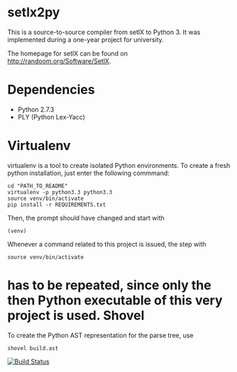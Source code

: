 setlx2py
========

This is a source-to-source compiler from setlX to Python 3. It was implemented during a one-year project for university.

The homepage for setlX can be found on <http://randoom.org/Software/SetlX>.

Dependencies
============

* Python 2.7.3
* PLY (Python Lex-Yacc)

Virtualenv
==========
virtualenv is a tool to create isolated Python environments. To create a fresh python installation, just enter the following commmand:

	cd "PATH_TO_README"
	virtualenv -p python3.3 python3.3
	source venv/bin/activate
	pip install -r REQUIREMENTS.txt	

Then, the prompt should have changed and start with 

	(venv)

Whenever a command related to this project is issued, the step with 

	source venv/bin/activate

has to be repeated, since only the then Python executable of this very project is used.
Shovel
=====

To create the Python AST representation for the parse tree, use

	shovel build.ast

[![Build Status](https://travis-ci.org/Rentier/setlx2py.png?branch=master)](https://travis-ci.org/Rentier/setlx2py)
